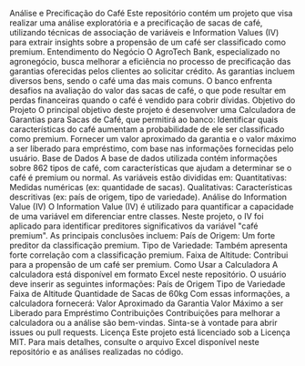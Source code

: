 Análise e Precificação do Café
Este repositório contém um projeto que visa realizar uma análise exploratória e a precificação de sacas de café, utilizando técnicas de associação de variáveis e Information Values (IV) para extrair insights sobre a propensão de um café ser classificado como premium.
Entendimento do Negócio
O AgroTech Bank, especializado no agronegócio, busca melhorar a eficiência no processo de precificação das garantias oferecidas pelos clientes ao solicitar crédito. As garantias incluem diversos bens, sendo o café uma das mais comuns. O banco enfrenta desafios na avaliação do valor das sacas de café, o que pode resultar em perdas financeiras quando o café é vendido para cobrir dívidas.
Objetivo do Projeto
O principal objetivo deste projeto é desenvolver uma Calculadora de Garantias para Sacas de Café, que permitirá ao banco:
Identificar quais características do café aumentam a probabilidade de ele ser classificado como premium.
Fornecer um valor aproximado da garantia e o valor máximo a ser liberado para empréstimo, com base nas informações fornecidas pelo usuário.
Base de Dados
A base de dados utilizada contém informações sobre 862 tipos de café, com características que ajudam a determinar se o café é premium ou normal. As variáveis estão divididas em:
Quantitativas: Medidas numéricas (ex: quantidade de sacas).
Qualitativas: Características descritivas (ex: país de origem, tipo de variedade).
Análise do Information Value (IV)
O Information Value (IV) é utilizado para quantificar a capacidade de uma variável em diferenciar entre classes. Neste projeto, o IV foi aplicado para identificar preditores significativos da variável "café premium". As principais conclusões incluem:
País de Origem: Um forte preditor da classificação premium.
Tipo de Variedade: Também apresenta forte correlação com a classificação premium.
Faixa de Altitude: Contribui para a propensão de um café ser premium.
Como Usar a Calculadora
A calculadora está disponível em formato Excel neste repositório. O usuário deve inserir as seguintes informações:
País de Origem
Tipo de Variedade
Faixa de Altitude
Quantidade de Sacas de 60kg
Com essas informações, a calculadora fornecerá:
Valor Aproximado da Garantia
Valor Máximo a ser Liberado para Empréstimo
Contribuições
Contribuições para melhorar a calculadora ou a análise são bem-vindas. Sinta-se à vontade para abrir issues ou pull requests.
Licença
Este projeto está licenciado sob a Licença MIT. Para mais detalhes, consulte o arquivo Excel disponível neste repositório e as análises realizadas no código.

